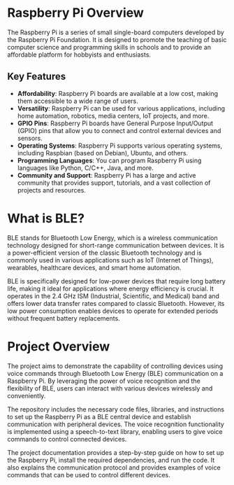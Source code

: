 # Raspberry Pi Overview
The Raspberry Pi is a series of small single-board computers developed by the Raspberry Pi Foundation. It is designed to promote the teaching of basic computer science and programming skills in schools and to provide an affordable platform for hobbyists and enthusiasts.

## Key Features
- **Affordability**: Raspberry Pi boards are available at a low cost, making them accessible to a wide range of users.
- **Versatility**: Raspberry Pi can be used for various applications, including home automation, robotics, media centers, IoT projects, and more.
- **GPIO Pins**: Raspberry Pi boards have General Purpose Input/Output (GPIO) pins that allow you to connect and control external devices and sensors.
- **Operating Systems**: Raspberry Pi supports various operating systems, including Raspbian (based on Debian), Ubuntu, and others.
- **Programming Languages**: You can program Raspberry Pi using languages like Python, C/C++, Java, and more.
- **Community and Support**: Raspberry Pi has a large and active community that provides support, tutorials, and a vast collection of projects and resources.

# What is BLE?
BLE stands for Bluetooth Low Energy, which is a wireless communication technology designed for short-range communication between devices. It is a power-efficient version of the classic Bluetooth technology and is commonly used in various applications such as IoT (Internet of Things), wearables, healthcare devices, and smart home automation.

BLE is specifically designed for low-power devices that require long battery life, making it ideal for applications where energy efficiency is crucial. It operates in the 2.4 GHz ISM (Industrial, Scientific, and Medical) band and offers lower data transfer rates compared to classic Bluetooth. However, its low power consumption enables devices to operate for extended periods without frequent battery replacements.

# Project Overview
The project aims to demonstrate the capability of controlling devices using voice commands through Bluetooth Low Energy (BLE) communication on a Raspberry Pi. By leveraging the power of voice recognition and the flexibility of BLE, users can interact with various devices wirelessly and conveniently.

The repository includes the necessary code files, libraries, and instructions to set up the Raspberry Pi as a BLE central device and establish communication with peripheral devices. The voice recognition functionality is implemented using a speech-to-text library, enabling users to give voice commands to control connected devices.

The project documentation provides a step-by-step guide on how to set up the Raspberry Pi, install the required dependencies, and run the code. It also explains the communication protocol and provides examples of voice commands that can be used to control different devices.
